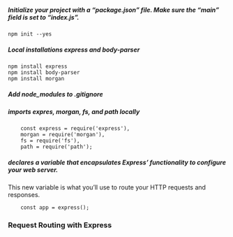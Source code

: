 ##### Initialize your project with a “package.json” file. Make sure the “main” field is set to “index.js”.
```
npm init --yes
```
##### Local installations express and body-parser
```
npm install express
npm install body-parser
npm install morgan
```

##### Add node_modules to .gitignore

##### imports expres, morgan, fs, and path locally
```
    const express = require('express'),
    morgan = require('morgan'),
    fs = require('fs'),
    path = require('path');
```

##### declares a variable that encapsulates Express’ functionality to configure your web server.

This new variable is what you’ll use to route your HTTP requests and responses.

```
    const app = express();
```
### Request Routing with Express
